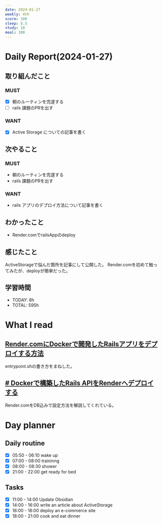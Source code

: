 ```yaml
---
date: 2024-01-27
weekly: 4th
score: 100
sleep: 8.5
study: 10
meal: 100
---
```

# Daily Report(2024-01-27)
## 取り組んだこと
### MUST
- [x] 朝のルーティンを完遂する
- [ ] rails 課題のPRを出す
### WANT
- [x] Active Storage についての記事を書く
## 次やること
### MUST
- 朝のルーティンを完遂する
- rails 課題のPRを出す
### WANT
- rails アプリのデプロイ方法について記事を書く
## わかったこと
- Render.comでrailsAppのdeploy
## 感じたこと
ActiveStorageで悩んだ箇所を記事にして公開した。
Render.comを初めて触ってみたが、deployが簡単だった。
## 学習時間
- TODAY: 8h
- TOTAL: 595h
# What I read
## [Render.comにDockerで開発したRailsアプリをデプロイする方法](https://qiita.com/yoshiharu/items/5db68293de0ce2942dec)
entrypoint.shの書き方をまねした。
## [# Dockerで構築したRails APIをRenderへデプロイする](https://ph-1ab.com/render-deploy-with-own-domain/#toc1)
Render.comをDB込みで設定方法を解説してくれている。
# Day planner
## Daily routine
- [x] 05:50 - 06:10 wake up
- [x] 07:00 - 08:00 traininng
- [x] 08:00 - 08:30 shower
- [x] 21:00 - 22:00 get ready for bed
## Tasks
- [x] 11:00 - 14:00 Update Obsidian
- [x] 14:00 - 16:00 write an article about ActiveStorage
- [x] 16:00 - 18:00 deploy an e-commerce site
- [x] 18:00 - 21:00 cook and eat dinner
